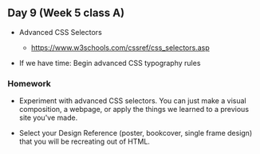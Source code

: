 ## Day 9 (Week 5 class A)

* Advanced CSS Selectors

  * https://www.w3schools.com/cssref/css_selectors.asp

* If we have time: Begin advanced CSS typography rules

### Homework

* Experiment with advanced CSS selectors. You can just make a visual composition, a webpage, or apply the things we learned to a previous site you've made.

* Select your Design Reference (poster, bookcover, single frame design) that you will be recreating out of HTML.
